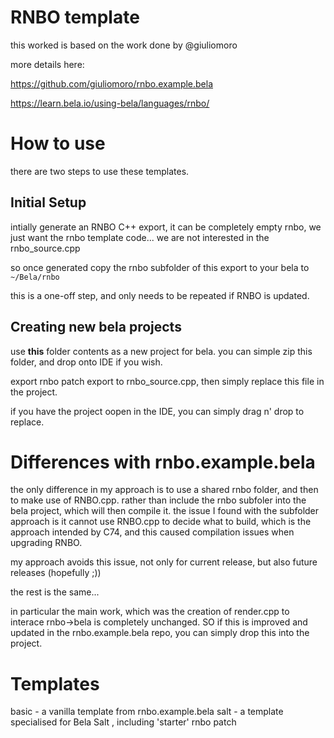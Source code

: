 # RNBO template


this worked is based on the work done by @giuliomoro


more details here: 

https://github.com/giuliomoro/rnbo.example.bela

https://learn.bela.io/using-bela/languages/rnbo/



# How to use

there are two steps to use these templates.



## Initial Setup 
intially generate an RNBO C++ export, it can be completely empty rnbo, 
we just want the rnbo template code... we are not interested in the rnbo_source.cpp


so once generated copy the rnbo subfolder of this export to your bela to `~/Bela/rnbo`


this is a one-off step, and only needs to be repeated if RNBO is updated.

## Creating new bela projects


use **this** folder contents as a new project for bela.
you can simple zip this folder, and drop onto IDE if you wish.


export rnbo patch
export to rnbo_source.cpp, then simply replace this file in the project.

if you have the project oopen in the IDE, you can simply drag n' drop  to replace.



# Differences with rnbo.example.bela

the only difference in my approach is to use a shared rnbo folder, and then to make use of RNBO.cpp.
rather than include the rnbo subfoler into the bela project, which will then compile it.
the issue I found with the subfolder approach is it cannot use RNBO.cpp to decide what to build, 
which is the approach intended by C74, and this caused compilation issues when upgrading RNBO.

my approach avoids this issue, not only for current release, but also future releases (hopefully ;)) 


the rest is the same...

in particular the main work, which was the creation of render.cpp to interace rnbo->bela is completely unchanged.
SO if this is improved and updated in the rnbo.example.bela repo, you can simply drop this into the project.


 # Templates

basic - a vanilla template from rnbo.example.bela
salt - a template specialised for Bela Salt , including 'starter' rnbo patch
